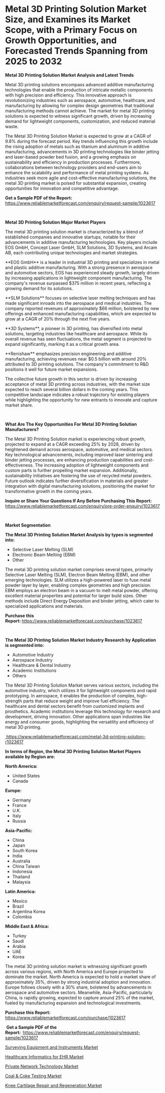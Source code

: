 <p><h1>Metal 3D Printing Solution Market Size, and Examines its Market Scope, with a Primary Focus on Growth Opportunities, and Forecasted Trends Spanning from 2025 to 2032</h1></p><p><strong>Metal 3D Printing Solution Market Analysis and Latest Trends</strong></p>
<p><p>Metal 3D printing solutions encompass advanced additive manufacturing technologies that enable the production of intricate metallic components with high precision and efficiency. This innovative approach is revolutionizing industries such as aerospace, automotive, healthcare, and manufacturing by allowing for complex design geometries that traditional manufacturing methods cannot achieve. The market for metal 3D printing solutions is expected to witness significant growth, driven by increasing demand for lightweight components, customization, and reduced material waste.</p><p>The Metal 3D Printing Solution Market is expected to grow at a CAGR of 9.8% during the forecast period. Key trends influencing this growth include the rising adoption of metals such as titanium and aluminum in additive manufacturing, advancements in 3D printing technologies like binder jetting and laser-based powder bed fusion, and a growing emphasis on sustainability and efficiency in production processes. Furthermore, collaborations between technology providers and end-users aim to enhance the scalability and performance of metal printing systems. As industries seek more agile and cost-effective manufacturing solutions, the metal 3D printing market is poised for substantial expansion, creating opportunities for innovation and competitive advantage.</p></p>
<p><strong>Get a Sample PDF of the Report:&nbsp;</strong> <a href="https://www.reliablemarketforecast.com/enquiry/request-sample/1023617?utm_campaign=1169&utm_medium=2&utm_source=Github&utm_content=ia&utm_term=07032025&utm_id=metal-3d-printing-solution">https://www.reliablemarketforecast.com/enquiry/request-sample/1023617</a></p>
<p>&nbsp;</p>
<p><strong>Metal 3D Printing Solution Major Market Players</strong></p>
<p><p>The metal 3D printing solution market is characterized by a blend of established companies and innovative startups, notable for their advancements in additive manufacturing technologies. Key players include EOS GmbH, Concept Laser GmbH, SLM Solutions, 3D Systems, and Arcam AB, each contributing unique technologies and market strategies.</p><p>**EOS GmbH** is a leader in industrial 3D printing and specializes in metal and plastic additive manufacturing. With a strong presence in aerospace and automotive sectors, EOS has experienced steady growth, largely driven by increasing applications in lightweight component manufacturing. The company's revenue surpassed $375 million in recent years, reflecting a growing demand for its solutions.</p><p>**SLM Solutions** focuses on selective laser melting techniques and has made significant inroads into the aerospace and medical industries. The company reported revenues of approximately $66 million, bolstered by new offerings and enhanced manufacturing capabilities, which are expected to grow at a CAGR of 20% through the next five years.</p><p>**3D Systems**, a pioneer in 3D printing, has diversified into metal solutions, targeting industries like healthcare and aerospace. While its overall revenue has seen fluctuations, the metal segment is projected to expand significantly, marking it as a critical growth area.</p><p>**Renishaw** emphasizes precision engineering and additive manufacturing, achieving revenues near $0.5 billion with around 20% attributed to 3D printing solutions. The company's commitment to R&D positions it well for future market expansions.</p><p>The collective future growth in this sector is driven by increasing acceptance of metal 3D printing across industries, with the market size expected to reach several billion dollars in the coming years. This competitive landscape indicates a robust trajectory for existing players while highlighting the opportunity for new entrants to innovate and capture market share.</p></p>
<p>&nbsp;</p>
<p><strong>What Are The Key Opportunities For Metal 3D Printing Solution Manufacturers?</strong></p>
<p><p>The Metal 3D Printing Solution market is experiencing robust growth, projected to expand at a CAGR exceeding 25% by 2028, driven by heightened demand across aerospace, automotive, and medical sectors. Key technological advancements, including improved laser sintering and binder jetting processes, are enhancing production capabilities and cost-effectiveness. The increasing adoption of lightweight components and custom parts is further propelling market expansion. Additionally, sustainability initiatives are fostering the use of recycled metal powders. Future outlook indicates further diversification in materials and greater integration with digital manufacturing solutions, positioning the market for transformative growth in the coming years.</p></p>
<p><strong>Inquire or Share Your Questions If Any Before Purchasing This Report:</strong> <a href="https://www.reliablemarketforecast.com/enquiry/pre-order-enquiry/1023617?utm_campaign=1169&utm_medium=2&utm_source=Github&utm_content=ia&utm_term=07032025&utm_id=metal-3d-printing-solution">https://www.reliablemarketforecast.com/enquiry/pre-order-enquiry/1023617</a></p>
<p>&nbsp;</p>
<p><strong>Market Segmentation</strong></p>
<p><strong>The Metal 3D Printing Solution Market Analysis by types is segmented into:</strong></p>
<p><ul><li>Selective Laser Melting (SLM)</li><li>Electronic Beam Melting (EBM)</li><li>Other</li></ul></p>
<p><p>The metal 3D printing solution market comprises several types, primarily Selective Laser Melting (SLM), Electron Beam Melting (EBM), and other emerging technologies. SLM utilizes a high-powered laser to fuse metal powder layer by layer, enabling complex geometries and high precision. EBM employs an electron beam in a vacuum to melt metal powder, offering excellent material properties and potential for larger build sizes. Other methods include Direct Energy Deposition and binder jetting, which cater to specialized applications and materials.</p></p>
<p><strong>Purchase this Report:&nbsp;</strong><a href="https://www.reliablemarketforecast.com/purchase/1023617?utm_campaign=1169&utm_medium=2&utm_source=Github&utm_content=ia&utm_term=07032025&utm_id=metal-3d-printing-solution">https://www.reliablemarketforecast.com/purchase/1023617</a></p>
<p>&nbsp;</p>
<p><strong>The Metal 3D Printing Solution Market Industry Research by Application is segmented into:</strong></p>
<p><ul><li>Automotive Industry</li><li>Aerospace Industry</li><li>Healthcare & Dental Industry</li><li>Academic Institutions</li><li>Others</li></ul></p>
<p><p>The Metal 3D Printing Solution Market serves various sectors, including the automotive industry, which utilizes it for lightweight components and rapid prototyping. In aerospace, it enables the production of complex, high-strength parts that reduce weight and improve fuel efficiency. The healthcare and dental sectors benefit from customized implants and prosthetics. Academic institutions leverage this technology for research and development, driving innovation. Other applications span industries like energy and consumer goods, highlighting the versatility and efficiency of metal 3D printing.</p></p>
<p><a href="https://www.reliablemarketforecast.com/metal-3d-printing-solution-r1023617?utm_campaign=1169&utm_medium=2&utm_source=Github&utm_content=ia&utm_term=07032025&utm_id=metal-3d-printing-solution">&nbsp;https://www.reliablemarketforecast.com/metal-3d-printing-solution-r1023617</a></p>
<p><strong>In terms of Region, the Metal 3D Printing Solution Market Players available by Region are:</strong></p>
<p>
    <p> <strong> North America: </strong>
        <ul>
            <li>United States</li>
            <li>Canada</li>
        </ul>
        </p> 
    <p> <strong> Europe: </strong>
        <ul>
            <li>Germany</li>
            <li>France</li>
            <li>U.K.</li>
            <li>Italy</li>
            <li>Russia</li>
        </ul>
        </p> 
    <p> <strong> Asia-Pacific: </strong>
        <ul>
            <li>China</li>
            <li>Japan</li>
            <li>South Korea</li>
            <li>India</li>
            <li>Australia</li>
            <li>China Taiwan</li>
            <li>Indonesia</li>
            <li>Thailand</li>
            <li>Malaysia</li>
        </ul>
        </p> 
    <p> <strong> Latin America: </strong>
        <ul>
            <li>Mexico</li>
            <li>Brazil</li>
            <li>Argentina Korea</li>
            <li>Colombia</li>
        </ul>
        </p> 
    <p> <strong> Middle East & Africa: </strong>
        <ul>
            <li>Turkey</li>
            <li>Saudi</li>
            <li>Arabia</li>
            <li>UAE</li>
            <li>Korea</li>
        </ul>
    </p>
    </p>
<p><p>The metal 3D printing solution market is witnessing significant growth across various regions, with North America and Europe projected to dominate the market. North America is expected to hold a market share of approximately 35%, driven by strong industrial adoption and innovation. Europe follows closely with a 30% share, bolstered by advancements in aerospace and automotive sectors. Meanwhile, Asia-Pacific, particularly China, is rapidly growing, expected to capture around 25% of the market, fueled by manufacturing expansion and technological investments.</p></p>
<p><strong>Purchase this Report: </strong><a href="https://www.reliablemarketforecast.com/purchase/1023617?utm_campaign=1169&utm_medium=2&utm_source=Github&utm_content=ia&utm_term=07032025&utm_id=metal-3d-printing-solution">https://www.reliablemarketforecast.com/purchase/1023617</a></p>
<p>&nbsp;<strong>Get a Sample PDF of the Report:&nbsp;&nbsp;</strong><a href="https://www.reliablemarketforecast.com/enquiry/request-sample/1023617?utm_campaign=1169&utm_medium=2&utm_source=Github&utm_content=ia&utm_term=07032025&utm_id=metal-3d-printing-solution">https://www.reliablemarketforecast.com/enquiry/request-sample/1023617</a></p>
<p><strong></strong></p>
<p><p><a href="https://github.com/puttslukis59/Market-Research-Report-List-1/blob/main/surveying-equipment-and-instruments-market.md?utm_campaign=1169&utm_medium=2&utm_source=Github&utm_content=ia&utm_term=07032025&utm_id=metal-3d-printing-solution">Surveying Equipment and Instruments Market</a></p><p><a href="https://github.com/lontohhikma/Market-Research-Report-List-1/blob/main/healthcare-informatics-for-ehr-market.md?utm_campaign=1169&utm_medium=2&utm_source=Github&utm_content=ia&utm_term=07032025&utm_id=metal-3d-printing-solution">Healthcare Informatics for EHR Market</a></p><p><a href="https://github.com/laverkyllozc/Market-Research-Report-List-1/blob/main/private-network-technology-market.md?utm_campaign=1169&utm_medium=2&utm_source=Github&utm_content=ia&utm_term=07032025&utm_id=metal-3d-printing-solution">Private Network Technology Market</a></p><p><a href="https://github.com/furnoirons9e/Market-Research-Report-List-1/blob/main/coal-coke-testing-market.md?utm_campaign=1169&utm_medium=2&utm_source=Github&utm_content=ia&utm_term=07032025&utm_id=metal-3d-printing-solution">Coal & Coke Testing Market</a></p><p><a href="https://github.com/clemmheisefy/Market-Research-Report-List-1/blob/main/knee-cartilage-repair-and-regeneration-market.md?utm_campaign=1169&utm_medium=2&utm_source=Github&utm_content=ia&utm_term=07032025&utm_id=metal-3d-printing-solution">Knee Cartilage Repair and Regeneration Market</a></p></p>